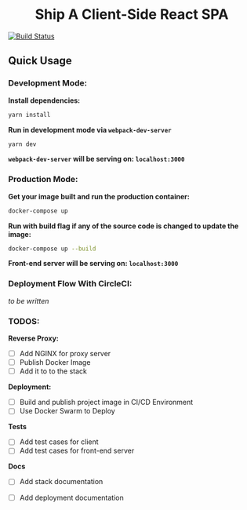 <h1 align='center'>Ship A Client-Side React SPA</h1>

[![Build Status](https://img.shields.io/circleci/project/github/levsthings/somnolence.svg?style=flat-square)](https://circleci.com/gh/levsthings/somnolence.svg?style=svg)

## Quick Usage

### Development Mode:

**Install dependencies:**

```bash
yarn install
```

**Run in development mode via `webpack-dev-server`**

```bash
yarn dev
```

**`webpack-dev-server` will be serving on: `localhost:3000`**

### Production Mode:

**Get your image built and run the production container:**

```bash
docker-compose up
```

**Run with build flag if any of the source code is changed to update the image:**

```bash
docker-compose up --build 
```

**Front-end server will be serving on: `localhost:3000`**

### Deployment Flow With CircleCI:

*to be written*

### TODOS:

**Reverse Proxy:**
- [ ] Add NGINX for proxy server
- [ ] Publish Docker Image
- [ ] Add it to to the stack

**Deployment:**

- [ ] Build and publish project image in CI/CD Environment
- [ ] Use Docker Swarm to Deploy

**Tests**
- [ ] Add test cases for client
- [ ] Add test cases for front-end server

**Docs**

- [ ] Add stack documentation
- [ ] Add deployment documentation

